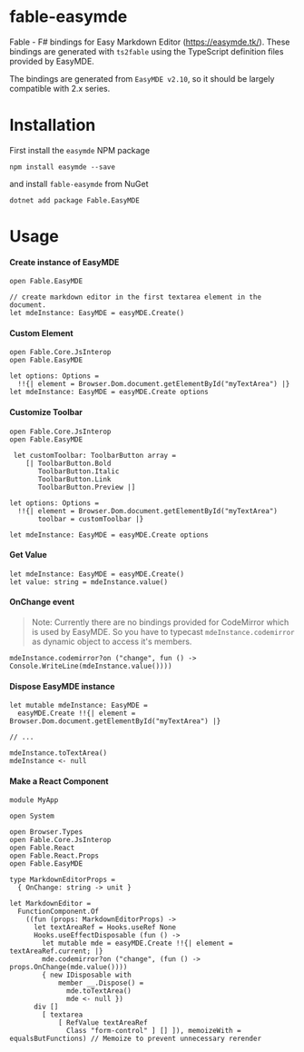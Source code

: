 # fable-easymde
Fable - F# bindings for Easy Markdown Editor (https://easymde.tk/). These bindings are generated with `ts2fable` using the TypeScript definition files provided by EasyMDE. 

The bindings are generated from `EasyMDE v2.10`, so it should be largely compatible with 2.x series.

# Installation

First install the `easymde` NPM package 

    npm install easymde --save

and install  `fable-easymde` from NuGet

    dotnet add package Fable.EasyMDE


# Usage 

#### Create instance of EasyMDE

    open Fable.EasyMDE

    // create markdown editor in the first textarea element in the document.
    let mdeInstance: EasyMDE = easyMDE.Create()


#### Custom Element

    open Fable.Core.JsInterop
    open Fable.EasyMDE

    let options: Options =
      !!{| element = Browser.Dom.document.getElementById("myTextArea") |}
    let mdeInstance: EasyMDE = easyMDE.Create options

#### Customize Toolbar

    open Fable.Core.JsInterop
    open Fable.EasyMDE

     let customToolbar: ToolbarButton array =
        [| ToolbarButton.Bold
           ToolbarButton.Italic
           ToolbarButton.Link
           ToolbarButton.Preview |]

    let options: Options =
      !!{| element = Browser.Dom.document.getElementById("myTextArea")
           toolbar = customToolbar |}

    let mdeInstance: EasyMDE = easyMDE.Create options

#### Get Value

    let mdeInstance: EasyMDE = easyMDE.Create()
    let value: string = mdeInstance.value()

#### OnChange event

> Note: Currently there are no bindings provided for CodeMirror which is used by EasyMDE. So you have to typecast `mdeInstance.codemirror` as dynamic object to access it's members.

    mdeInstance.codemirror?on ("change", fun () -> Console.WriteLine(mdeInstance.value())))

#### Dispose EasyMDE instance

    let mutable mdeInstance: EasyMDE =
      easyMDE.Create !!{| element = Browser.Dom.document.getElementById("myTextArea") |}

    // ...

    mdeInstance.toTextArea()
    mdeInstance <- null


#### Make a React Component

    module MyApp

    open System
    
    open Browser.Types
    open Fable.Core.JsInterop
    open Fable.React
    open Fable.React.Props
    open Fable.EasyMDE
    
    type MarkdownEditorProps =
      { OnChange: string -> unit }
    
    let MarkdownEditor =
      FunctionComponent.Of
        ((fun (props: MarkdownEditorProps) ->
          let textAreaRef = Hooks.useRef None
          Hooks.useEffectDisposable (fun () ->
            let mutable mde = easyMDE.Create !!{| element = textAreaRef.current; |}
            mde.codemirror?on ("change", (fun () -> props.OnChange(mde.value())))
            { new IDisposable with
                member __.Dispose() =
                  mde.toTextArea()
                  mde <- null })
          div []
            [ textarea
                [ RefValue textAreaRef
                  Class "form-control" ] [] ]), memoizeWith = equalsButFunctions) // Memoize to prevent unnecessary rerender

